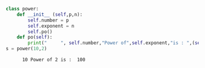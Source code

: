 ```python
class power:
    def __init__ (self,p,n):
        self.number = p
        self.exponent = n
        self.po()
    def po(self):
        print("     ", self.number,"Power of",self.exponent,"is : ",(self.number**self.exponent))
s = power(10,2)
```

          10 Power of 2 is :  100
    
